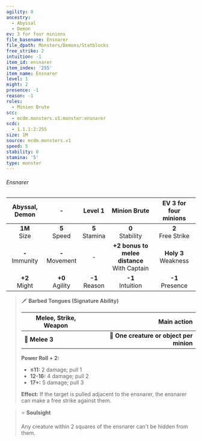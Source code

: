 ```yaml
---
agility: 0
ancestry:
  - Abyssal
  - Demon
ev: 3 for four minions
file_basename: Ensnarer
file_dpath: Monsters/Demons/Statblocks
free_strike: 2
intuition: -1
item_id: ensnarer
item_index: '255'
item_name: Ensnarer
level: 1
might: 2
presence: -1
reason: -1
roles:
  - Minion Brute
scc:
  - mcdm.monsters.v1:monster:ensnarer
scdc:
  - 1.1.1:2:255
size: 1M
source: mcdm.monsters.v1
speed: 5
stability: 0
stamina: '5'
type: monster
---
```


###### Ensnarer

|   Abyssal, Demon    |          -          |      Level 1       |                   Minion Brute                   |  EV 3 for four minions   |
| :-----------------: | :-----------------: | :----------------: | :----------------------------------------------: | :----------------------: |
|  **1M**<br/> Size   |  **5**<br/> Speed   | **5**<br/> Stamina |               **0**<br/> Stability               |  **2**<br/> Free Strike  |
| **-**<br/> Immunity | **-**<br/> Movement |         -          | **+2 bonus to melee distance**<br/> With Captain | **Holy 3**<br/> Weakness |
|  **+2**<br/> Might  | **+0**<br/> Agility | **-1**<br/> Reason |              **-1**<br/> Intuition               |   **-1**<br/> Presence   |

<!-- -->
> 🗡 **Barbed Tongues (Signature Ability)**
>
> | **Melee, Strike, Weapon** |                          **Main action** |
> | ------------------------- | ---------------------------------------: |
> | **📏 Melee 3**            | **🎯 One creature or object per minion** |
>
> **Power Roll + 2:**
>
> - **≤11:** 2 damage; pull 1
> - **12-16:** 4 damage; pull 2
> - **17+:** 5 damage; pull 3
>
> **Effect:** If the target is pulled adjacent to the ensnarer, the ensnarer can make a free strike against them.

<!-- -->
> ⭐️ **Soulsight**
>
> Any creature within 2 squares of the ensnarer can't be hidden from them.
